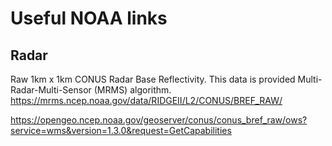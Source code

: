 # Useful NOAA links

## Radar
Raw 1km x 1km CONUS Radar Base Reflectivity. This data is provided Multi-Radar-Multi-Sensor (MRMS) algorithm.
https://mrms.ncep.noaa.gov/data/RIDGEII/L2/CONUS/BREF_RAW/


https://opengeo.ncep.noaa.gov/geoserver/conus/conus_bref_raw/ows?service=wms&version=1.3.0&request=GetCapabilities

